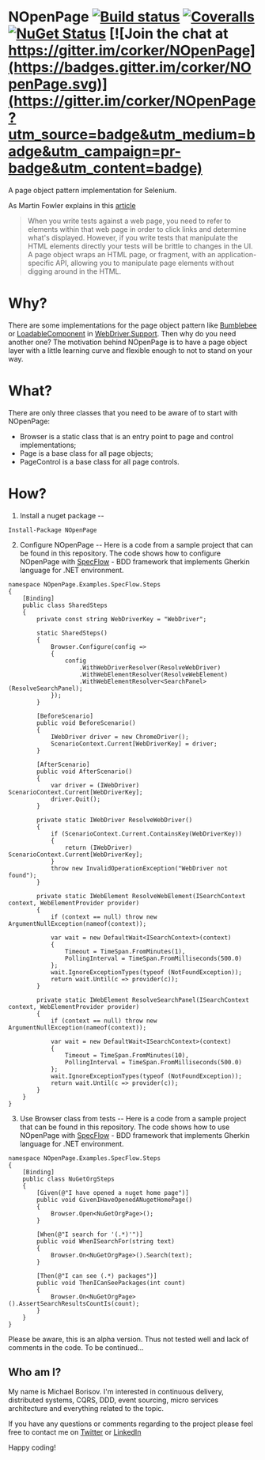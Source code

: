 # NOpenPage [![Build status](https://ci.appveyor.com/api/projects/status/p4f9evyjh6rs9hgt?svg=true)](https://ci.appveyor.com/project/corker/nopenpage) [![Coveralls](https://img.shields.io/coverity/scan/8717.svg)](https://scan.coverity.com/projects/corker-nopenpage) [![NuGet Status](http://img.shields.io/nuget/v/NOpenPage.svg?style=flat)](https://www.nuget.org/packages/NOpenPage/) [![Join the chat at https://gitter.im/corker/NOpenPage](https://badges.gitter.im/corker/NOpenPage.svg)](https://gitter.im/corker/NOpenPage?utm_source=badge&utm_medium=badge&utm_campaign=pr-badge&utm_content=badge)

A page object pattern implementation for Selenium.

As Martin Fowler explains in this  [article](http://martinfowler.com/bliki/PageObject.html)

> When you write tests against a web page, you need to refer to elements within that web page in order to click links and determine what's displayed. However, if you write tests that manipulate the HTML elements directly your tests will be brittle to changes in the UI. A page object wraps an HTML page, or fragment, with an application-specific API, allowing you to manipulate page elements without digging around in the HTML.

Why?
====

There are some implementations for the page object pattern like [Bumblebee](https://www.nuget.org/packages/Bumblebee.Automation) or [LoadableComponent](https://github.com/SeleniumHQ/selenium/wiki/LoadableComponent) in [WebDriver.Support](https://www.nuget.org/packages/Selenium.Support/). Then why do you need another one? The motivation behind NOpenPage is to have a page object layer with a little learning curve and flexible enough to not to stand on your way.

What?
====

There are only three classes that you need to be aware of to start with NOpenPage:
- Browser is a static class that is an entry point to page and control implementations;
- Page is a base class for all page objects;
- PageControl is a base class for all page controls.

How?
====

1. Install a nuget package
--

```
Install-Package NOpenPage
```

2. Configure NOpenPage
--
Here is a code from a sample project that can be found in this repository. The code shows how to configure NOpenPage with [SpecFlow](http://www.specflow.org/) - BDD framework that implements Gherkin language for .NET environment.
```
namespace NOpenPage.Examples.SpecFlow.Steps
{
    [Binding]
    public class SharedSteps
    {
        private const string WebDriverKey = "WebDriver";

        static SharedSteps()
        {
            Browser.Configure(config =>
            {
                config
                    .WithWebDriverResolver(ResolveWebDriver)
                    .WithWebElementResolver(ResolveWebElement)
                    .WithWebElementResolver<SearchPanel>(ResolveSearchPanel);
            });
        }

        [BeforeScenario]
        public void BeforeScenario()
        {
            IWebDriver driver = new ChromeDriver();
            ScenarioContext.Current[WebDriverKey] = driver;
        }

        [AfterScenario]
        public void AfterScenario()
        {
            var driver = (IWebDriver) ScenarioContext.Current[WebDriverKey];
            driver.Quit();
        }

        private static IWebDriver ResolveWebDriver()
        {
            if (ScenarioContext.Current.ContainsKey(WebDriverKey))
            {
                return (IWebDriver) ScenarioContext.Current[WebDriverKey];
            }
            throw new InvalidOperationException("WebDriver not found");
        }

        private static IWebElement ResolveWebElement(ISearchContext context, WebElementProvider provider)
        {
            if (context == null) throw new ArgumentNullException(nameof(context));

            var wait = new DefaultWait<ISearchContext>(context)
            {
                Timeout = TimeSpan.FromMinutes(1),
                PollingInterval = TimeSpan.FromMilliseconds(500.0)
            };
            wait.IgnoreExceptionTypes(typeof (NotFoundException));
            return wait.Until(c => provider(c));
        }

        private static IWebElement ResolveSearchPanel(ISearchContext context, WebElementProvider provider)
        {
            if (context == null) throw new ArgumentNullException(nameof(context));

            var wait = new DefaultWait<ISearchContext>(context)
            {
                Timeout = TimeSpan.FromMinutes(10),
                PollingInterval = TimeSpan.FromMilliseconds(500.0)
            };
            wait.IgnoreExceptionTypes(typeof (NotFoundException));
            return wait.Until(c => provider(c));
        }
    }
}
```
3. Use Browser class from tests
--
Here is a code from a sample project that can be found in this repository. The code shows how to use NOpenPage with [SpecFlow](http://www.specflow.org/) - BDD framework that implements Gherkin language for .NET environment.
```
namespace NOpenPage.Examples.SpecFlow.Steps
{
    [Binding]
    public class NuGetOrgSteps
    {
        [Given(@"I have opened a nuget home page")]
        public void GivenIHaveOpenedANugetHomePage()
        {
            Browser.Open<NuGetOrgPage>();
        }

        [When(@"I search for '(.*)'")]
        public void WhenISearchFor(string text)
        {
            Browser.On<NuGetOrgPage>().Search(text);
        }

        [Then(@"I can see (.*) packages")]
        public void ThenICanSeePackages(int count)
        {
            Browser.On<NuGetOrgPage>().AssertSearchResultsCountIs(count);
        }
    }
}
```

Please be aware, this is an alpha version. Thus not tested well and lack of comments in the code. To be continued...

Who am I?
--
My name is Michael Borisov. I'm interested in continuous delivery, distributed systems, CQRS, DDD, event sourcing, micro services architecture and everything related to the topic.

If you have any questions or comments regarding to the project please feel free to contact me on [Twitter](https://twitter.com/fkem) or [LinkedIn](https://www.linkedin.com/in/michaelborisov)

Happy coding!
